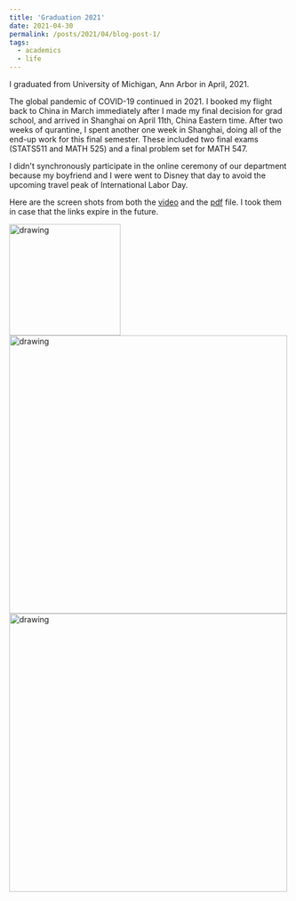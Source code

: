 ```yaml
---
title: 'Graduation 2021'
date: 2021-04-30
permalink: /posts/2021/04/blog-post-1/
tags:
  - academics
  - life
---
```


I graduated from University of Michigan, Ann Arbor in April, 2021.

The global pandemic of COVID-19 continued in 2021. I booked my flight back to China in March immediately after I made my final decision for grad school, and arrived in Shanghai on April 11th, China Eastern time. After two weeks of qurantine, I spent another one week in Shanghai, doing all of the end-up work for this final semester. These included two final exams (STATS511 and MATH 525) and a final problem set for MATH 547. 

I didn't synchronously participate in the online ceremony of our department because my boyfriend and I were went to Disney that day to avoid the upcoming travel peak of International Labor Day. 



Here are the screen shots from both the [video](https://www.youtube.com/watch?v=mLUoONLfzd8&t=13s) and the [pdf](https://lsa.umich.edu/content/dam/stats-assets/statsdocuments/Undergraduate%20Reception%20Program_pages.pdf) file. I took them in case that the links expire in the future. 

<img src="https://github.com/siqili0325/siqili0325.github.io/blob/master/images/pdf.png" alt="drawing" width="200"/>

<img src="https://github.com/siqili0325/siqili0325.github.io/blob/master/images/v1.png" alt="drawing" width="500"/>

<img src="https://github.com/siqili0325/siqili0325.github.io/blob/master/images/v2.png" alt="drawing" width="500"/>

